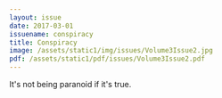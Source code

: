 ```yaml
---
layout: issue
date: 2017-03-01
issuename: conspiracy
title: Conspiracy
image: /assets/static1/img/issues/Volume3Issue2.jpg
pdf: /assets/static1/pdf/issues/Volume3Issue2.pdf
---
```


It's not being paranoid if it's true.